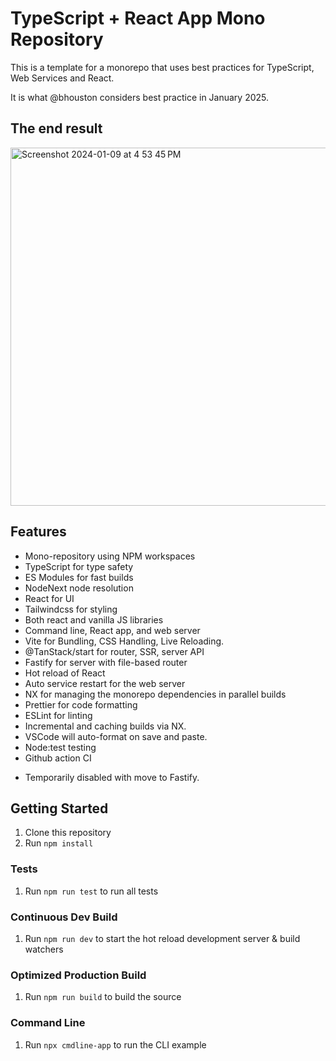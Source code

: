 # TypeScript + React App Mono Repository

This is a template for a monorepo that uses best practices for TypeScript, Web Services and React.

It is what @bhouston considers best practice in January 2025.

## The end result

<img width="573" alt="Screenshot 2024-01-09 at 4 53 45 PM" src="https://github.com/bhouston/template-typescript-monorepo/assets/588541/3a7e6b62-ff16-492d-9f20-b409ab84f104">

## Features

- Mono-repository using NPM workspaces
- TypeScript for type safety
- ES Modules for fast builds
- NodeNext node resolution
- React for UI
- Tailwindcss for styling
- Both react and vanilla JS libraries
- Command line, React app, and web server
- Vite for Bundling, CSS Handling, Live Reloading.
- @TanStack/start for router, SSR, server API
- Fastify for server with file-based router
- Hot reload of React
- Auto service restart for the web server
- NX for managing the monorepo dependencies in parallel builds
- Prettier for code formatting
- ESLint for linting
- Incremental and caching builds via NX.
- VSCode will auto-format on save and paste.
- Node:test testing
- Github action CI

* Temporarily disabled with move to Fastify.

## Getting Started

1. Clone this repository
2. Run `npm install`

### Tests

1. Run `npm run test` to run all tests

### Continuous Dev Build

1. Run `npm run dev` to start the hot reload development server & build watchers

### Optimized Production Build

1. Run `npm run build` to build the source

### Command Line

1. Run `npx cmdline-app` to run the CLI example
